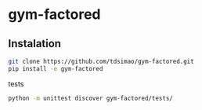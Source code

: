 # gym-factored

## Instalation 

```bash
git clone https://github.com/tdsimao/gym-factored.git
pip install -e gym-factored
```

tests
```bash
python -m unittest discover gym-factored/tests/
```

